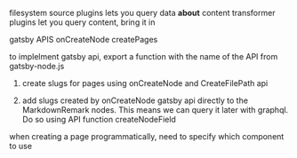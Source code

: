 filesystem source plugins lets you query data **about** content
transformer plugins let you query content, bring it in

gatsby APIS
onCreateNode
createPages

to implelment gatsby api, export a function with the name of the API from gatsby-node.js

1. create slugs for pages using onCreateNode and CreateFilePath api

2. add slugs created by onCreateNode gatsby api directly to the MarkdownRemark nodes.
   This means we can query it later with graphql. Do so using API function createNodeField

when creating a page programmatically, need to specify which component to use
